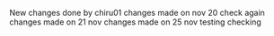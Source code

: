 New changes done by chiru01
changes made on nov 20 
check again
changes made on 21 nov
changes made on 25 nov
testing
checking

